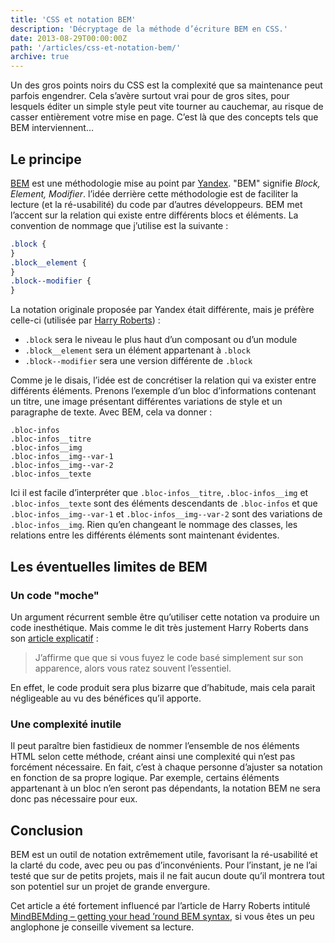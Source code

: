 ```yaml
---
title: 'CSS et notation BEM'
description: 'Décryptage de la méthode d’écriture BEM en CSS.'
date: 2013-08-29T00:00:00Z
path: '/articles/css-et-notation-bem/'
archive: true
---
```


Un des gros points noirs du CSS est la complexité que sa maintenance peut parfois engendrer. Cela s’avère surtout vrai pour de gros sites, pour lesquels éditer un simple style peut vite tourner au cauchemar, au risque de casser entièrement votre mise en page. C’est là que des concepts tels que BEM interviennent…

## Le principe

[BEM](http://bem.info/method/) est une méthodologie mise au point par [Yandex](http://www.yandex.com/). "BEM" signifie _Block, Element, Modifier_. l’idée derrière cette méthodologie est de faciliter la lecture (et la ré-usabilité) du code par d’autres développeurs. BEM met l’accent sur la relation qui existe entre différents blocs et éléments. La convention de nommage que j’utilise est la suivante :

```css
.block {
}
.block__element {
}
.block--modifier {
}
```

La notation originale proposée par Yandex était différente, mais je préfère celle-ci (utilisée par [Harry Roberts](http://csswizardry.com/)) :

- `.block` sera le niveau le plus haut d’un composant ou d’un module
- `.block__element` sera un élément appartenant à `.block`
- `.block--modifier` sera une version différente de `.block`

Comme je le disais, l’idée est de concrétiser la relation qui va exister entre différents éléments. Prenons l’exemple d’un bloc d’informations contenant un titre, une image présentant différentes variations de style et un paragraphe de texte. Avec BEM, cela va donner :

```
.bloc-infos
.bloc-infos__titre
.bloc-infos__img
.bloc-infos__img--var-1
.bloc-infos__img--var-2
.bloc-infos__texte
```

Ici il est facile d’interpréter que `.bloc-infos__titre`, `.bloc-infos__img` et `.bloc-infos__texte` sont des éléments descendants de `.bloc-infos` et que `.bloc-infos__img--var-1` et `.bloc-infos__img--var-2` sont des variations de `.bloc-infos__img`. Rien qu’en changeant le nommage des classes, les relations entre les différents éléments sont maintenant évidentes.

## Les éventuelles limites de BEM

### Un code "moche"

Un argument récurrent semble être qu’utiliser cette notation va produire un code inesthétique. Mais comme le dit très justement Harry Roberts dans son [article explicatif](http://csswizardry.com/2013/01/mindbemding-getting-your-head-round-bem-syntax/) :

> J’affirme que que si vous fuyez le code basé simplement sur son apparence, alors vous ratez souvent l’essentiel.

En effet, le code produit sera plus bizarre que d’habitude, mais cela parait négligeable au vu des bénéfices qu’il apporte.

### Une complexité inutile

Il peut paraître bien fastidieux de nommer l’ensemble de nos éléments HTML selon cette méthode, créant ainsi une complexité qui n’est pas forcément nécessaire. En fait, c’est à chaque personne d’ajuster sa notation en fonction de sa propre logique. Par exemple, certains éléments appartenant à un bloc n’en seront pas dépendants, la notation BEM ne sera donc pas nécessaire pour eux.

## Conclusion

BEM est un outil de notation extrêmement utile, favorisant la ré-usabilité et la clarté du code, avec peu ou pas d’inconvénients. Pour l’instant, je ne l’ai testé que sur de petits projets, mais il ne fait aucun doute qu’il montrera tout son potentiel sur un projet de grande envergure.

<p class="info">Cet article a été fortement influencé par l’article de Harry Roberts intitulé <a href="http://csswizardry.com/2013/01/mindbemding-getting-your-head-round-bem-syntax/">MindBEMding – getting your head ’round BEM syntax</a>, si vous êtes un peu anglophone je conseille vivement sa lecture.</p>
